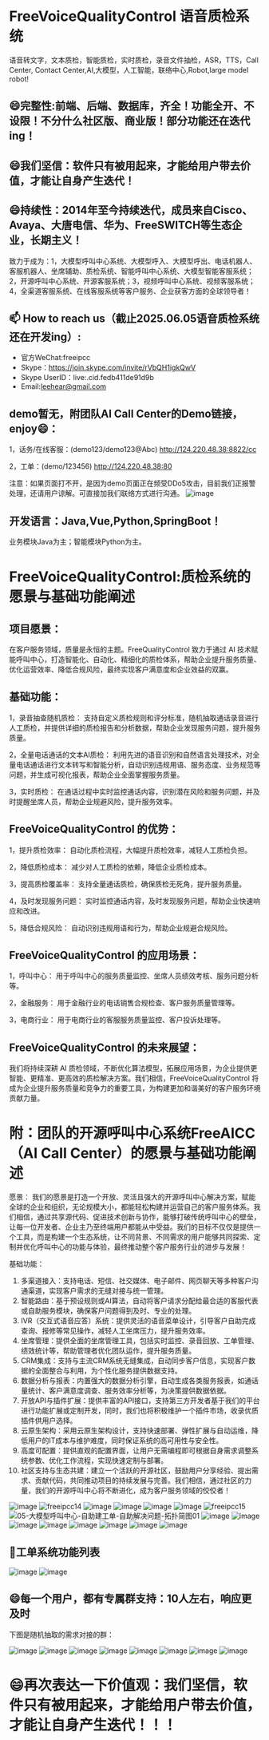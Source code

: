 # FreeVoiceQualityControl 语音质检系统
语音转文字，文本质检，智能质检，实时质检，录音文件抽检，ASR，TTS，Call Center, Contact Center,AI,大模型，人工智能，联络中心,Robot,large model robot!

## 😄完整性:前端、后端、数据库，齐全！功能全开、不设限！不分什么社区版、商业版！部分功能还在迭代ing！
## 😄我们坚信：软件只有被用起来，才能给用户带去价值，才能让自身产生迭代！
## 😄持续性：2014年至今持续迭代，成员来自Cisco、Avaya、大唐电信、华为、FreeSWITCH等生态企业，长期主义！
致力于成为：1，大模型呼叫中心系统、大模型呼入、大模型呼出、电话机器人、客服机器人、坐席辅助、质检系统、智能呼叫中心系统、大模型智能客服系统；2，开源呼叫中心系统、开源客服系统；3，视频呼叫中心系统、视频客服系统；4，全渠道客服系统、在线客服系统等客户服务、企业获客方面的全球领导者！

## 📫 How to reach us（截止2025.06.05语音质检系统还在开发ing）:
- 官方WeChat:freeipcc
- Skype：https://join.skype.com/invite/rVbQH1igkQwV
- Skype UserID：live:.cid.fedb411de91d9b
- Email:leehear@gmail.com 

## demo暂无，附团队AI Call Center的Demo链接，enjoy😄：

1，话务/在线客服：(demo123/demo123@Abc)
http://124.220.48.38:8822/cc

2，工单：(demo/123456)
http://124.220.48.38:80

注意：如果页面打不开，是因为demo页面正在频受DDo5攻击，目前我们正报警处理，还请用户谅解。可直接加我们联络方式进行沟通。
![image](https://github.com/user-attachments/assets/3115c7b7-c6ed-415e-b272-db6a8120784a)

## 开发语言：Java,Vue,Python,SpringBoot！
业务模块Java为主；智能模块Python为主。

# FreeVoiceQualityControl:质检系统的愿景与基础功能阐述

## 项目愿景：

在客户服务领域，质量是永恒的主题。FreeQualityControl 致力于通过 AI 技术赋能呼叫中心，打造智能化、自动化、精细化的质检体系，帮助企业提升服务质量、优化运营效率、降低合规风险，最终实现客户满意度和企业效益的双赢。

## 基础功能：

1，录音抽查随机质检： 支持自定义质检规则和评分标准，随机抽取通话录音进行人工质检，并提供详细的质检报告和分析数据，帮助企业发现服务问题，提升服务质量。

2，全量电话通话的文本AI质检： 利用先进的语音识别和自然语言处理技术，对全量电话通话进行文本转写和智能分析，自动识别违规用语、服务态度、业务规范等问题，并生成可视化报表，帮助企业全面掌握服务质量。

3，实时质检： 在通话过程中实时监控通话内容，识别潜在风险和服务问题，并及时提醒坐席人员，帮助企业规避风险，提升服务效率。

## FreeVoiceQualityControl 的优势：

1，提升质检效率： 自动化质检流程，大幅提升质检效率，减轻人工质检负担。

2，降低质检成本： 减少对人工质检的依赖，降低企业质检成本。

3，提高质检覆盖率： 支持全量通话质检，确保质检无死角，提升服务质量。

4，及时发现服务问题： 实时监控通话内容，及时发现服务问题，帮助企业快速响应和改进。

5，降低合规风险： 自动识别违规用语和行为，帮助企业规避合规风险。

## FreeVoiceQualityControl 的应用场景：

1，呼叫中心： 用于呼叫中心的服务质量监控、坐席人员绩效考核、服务问题分析等。

2，金融服务： 用于金融行业的电话销售合规检查、客户服务质量管理等。

3，电商行业： 用于电商行业的客服服务质量监控、客户投诉处理等。

## FreeVoiceQualityControl 的未来展望：

我们将持续深耕 AI 质检领域，不断优化算法模型，拓展应用场景，为企业提供更智能、更精准、更高效的质检解决方案。我们相信，FreeVoiceQualityControl 将成为企业提升服务质量和竞争力的重要工具，为构建更加和谐美好的客户服务环境贡献力量。

# 附：团队的开源呼叫中心系统FreeAICC（AI Call Center）的愿景与基础功能阐述
愿景：
我们的愿景是打造一个开放、灵活且强大的开源呼叫中心解决方案，赋能全球的企业和组织，无论规模大小，都能轻松构建并运营自己的客户服务体系。我们相信，通过共享源代码、促进技术创新与协作，能够打破传统呼叫中心的壁垒，让每一位开发者、企业主乃至终端用户都能从中受益。我们的目标不仅仅是提供一个工具，而是构建一个生态系统，让不同背景、不同需求的用户能够共同探索、定制并优化呼叫中心的功能与体验，最终推动整个客户服务行业的进步与发展！

基础功能：
1.	多渠道接入：支持电话、短信、社交媒体、电子邮件、网页聊天等多种客户沟通渠道，实现客户需求的无缝对接与统一管理。
2.	智能路由：基于预设规则或AI算法，自动将客户请求分配给最合适的客服代表或自助服务模块，确保客户问题得到及时、专业的处理。
3.	IVR（交互式语音应答）系统：提供灵活的语音菜单设计，引导客户自助完成查询、报修等常见操作，减轻人工坐席压力，提升服务效率。
4.	坐席管理：提供全面的坐席管理工具，包括实时监控、录音回放、工单管理、绩效统计等，帮助管理者优化团队运作，提升服务质量。
5.	CRM集成：支持与主流CRM系统无缝集成，自动同步客户信息，实现客户数据的全面整合与利用，为个性化服务提供数据支持。
6.	数据分析与报表：内置强大的数据分析引擎，自动生成各类服务报表，如通话量统计、客户满意度调查、服务效率分析等，为决策提供数据依据。
7.	开放API与插件扩展：提供丰富的API接口，支持第三方开发者基于我们的平台进行功能扩展或定制开发，同时，我们也将积极维护一个插件市场，收录优质插件供用户选择。
8.	云原生架构：采用云原生架构设计，支持快速部署、弹性扩展与自动运维，降低用户的IT成本与维护难度，同时保证系统的高可用性与安全性。
9.	高度可配置：提供直观的配置界面，让用户无需编程即可根据自身需求调整系统参数、优化工作流程，实现快速定制与部署。
10.	社区支持与生态共建：建立一个活跃的开源社区，鼓励用户分享经验、提出需求、贡献代码，共同推动项目的持续发展与完善。我们相信，通过社区的力量，我们的开源呼叫中心将不断进化，成为客户服务领域的佼佼者！

![image](https://github.com/user-attachments/assets/604a9a46-edc8-4a1f-9f94-a5021f178101)
![freeipcc14](https://github.com/user-attachments/assets/c1e5a412-6a38-48bc-bbad-2a129af562e7)
![image](https://github.com/user-attachments/assets/e7fcb31f-530b-4b96-a6e3-e90fb9f5db60)
![image](https://github.com/user-attachments/assets/52064c20-f502-423a-9546-b865aa2e11ff)
![image](https://github.com/user-attachments/assets/b68d242e-ca19-4806-b84c-11239ee2d8f6)
![image](https://github.com/user-attachments/assets/11367dfa-22d2-4976-8ec8-6e3c51b84e46)
![freeipcc15](https://github.com/user-attachments/assets/a9b20c37-2b29-4a92-b06a-af1fcc5c75ed)
![05-大模型呼叫中心-自助建工单-自助解决问题-拓扑简图01](https://github.com/user-attachments/assets/0b53f8b5-72f3-4f1f-82d4-cf50f60ad875)
![image](https://github.com/user-attachments/assets/8bfca84f-996f-4cb3-ae35-88918e99f8f7)
![image](https://github.com/user-attachments/assets/34ec0973-a012-47ae-b924-3d25a9c65c58)
![image](https://github.com/user-attachments/assets/dd5ef068-e4cc-48ba-aaa6-074f1eade244)
![image](https://github.com/user-attachments/assets/7889efb4-85e9-45b2-84a4-ea837dc6b7fd)
![image](https://github.com/user-attachments/assets/96c81618-9d85-4d32-9f9a-6719426b4640)
![image](https://github.com/user-attachments/assets/38877999-8119-4bb9-b280-4f0b26a06414)
![image](https://github.com/user-attachments/assets/5c3f7012-629a-4f4f-a5cf-f4ce72b9a095)
![image](https://github.com/user-attachments/assets/ecd3785c-499b-4c62-abea-eba066dd6daa)

## 🤔工单系统功能列表

![image](https://github.com/user-attachments/assets/b3579741-07f2-4f2d-936e-b97bfca38b17)
![image](https://github.com/user-attachments/assets/c4f7ccb6-02b9-4345-aa53-a1898b2db04c)

## 😄每一个用户，都有专属群支持：10人左右，响应更及时

下图是随机抽取的需求对接的群：

![image](https://github.com/user-attachments/assets/911cd5b8-4aec-42f4-a39e-bda21fff135a)
![image](https://github.com/user-attachments/assets/bdac425d-9792-427e-bb25-0b4e748e54b8)
![image](https://github.com/user-attachments/assets/71abf504-db94-4618-ab35-725f5de8c8f8)
![image](https://github.com/user-attachments/assets/8562bddf-5f11-4f28-abde-b6fe98aa724d)
![image](https://github.com/user-attachments/assets/cd932862-7b80-4b96-9fc3-c50caaea4ee0)
![image](https://github.com/user-attachments/assets/5247f74c-89f3-4f3b-befd-04b681055592)
![image](https://github.com/user-attachments/assets/3862674e-b1d7-4bc4-b3a6-7ecf73077934)
![image](https://github.com/user-attachments/assets/e28c4c61-9105-4461-ab68-988bcc14736c)

# 😄再次表达一下价值观：我们坚信，软件只有被用起来，才能给用户带去价值，才能让自身产生迭代！！！

<!--
##Hi there 👋
**FreeIPCC/FreeIPCC** is a ✨ _special_ ✨ repository because its `README.md` (this file) appears on your GitHub profile.

Here are some ideas to get you started:

- 🔭 I’m currently working on ...
- 🌱 I’m currently learning ...
- 👯 I’m looking to collaborate on ...
- 🤔 I’m looking for help with ...
- 💬 Ask me about ...
- 📫 How to reach me: ...
- 😄 Pronouns: ...
- ⚡ Fun fact: ...
-->
